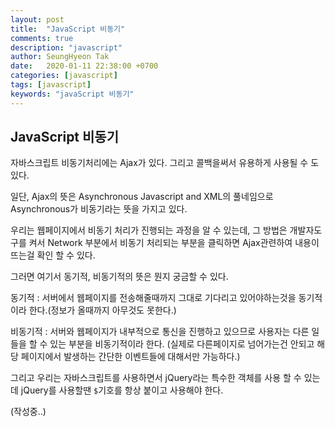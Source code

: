 ```yaml
---
layout: post
title:  "JavaScript 비동기"
comments: true
description: "javascript"
author: SeungHyeon Tak
date:   2020-01-11 22:38:00 +0700
categories: [javascript]
tags: [javascript]
keywords: "javaScript 비동기"
---
```

## JavaScript 비동기

자바스크립트 비동기처리에는 Ajax가 있다. 그리고 콜백을써서 유용하게 사용될 수 도 있다.

일단, Ajax의 뜻은 Asynchronous Javascript and XML의 풀네임으로 Asynchronous가 비동기라는 뜻을 가지고 있다.

우리는 웹페이지에서 비동기 처리가 진행되는 과정을 알 수 있는데, 그 방법은 개발자도구를 켜서 Network 부분에서 비동기 처리되는 부분을 클릭하면 Ajax관련하여 내용이 뜨는걸 확인 할 수 있다.

그러면 여기서 동기적, 비동기적의 뜻은 뭔지 궁금할 수 있다.

동기적 : 서버에서 웹페이지를 전송해줄때까지 그대로 기다리고 있어야하는것을 동기적이라 한다.(정보가 올때까지 아무것도 못한다.)

비동기적 : 서버와 웹페이지가 내부적으로 통신을 진행하고 있으므로 사용자는 다른 일들을 할 수 있는 부분을 비동기적이라 한다. (실제로 다른페이지로 넘어가는건 안되고 해당 페이지에서 발생하는 간단한 이벤트들에 대해서만 가능하다.)

그리고 우리는 자바스크립트를 사용하면서 jQuery라는 특수한 객체를 사용 할 수 있는데 jQuery를 사용할땐 `$`기호를 항상 붙이고 사용해야 한다.

(작성중..)
